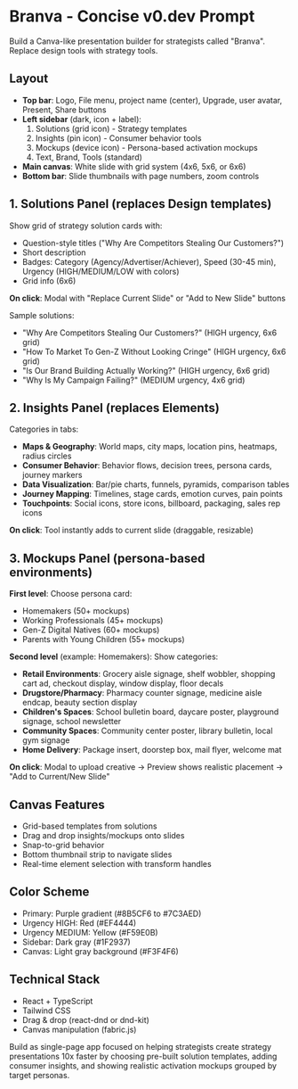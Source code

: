 # Branva - Concise v0.dev Prompt

Build a Canva-like presentation builder for strategists called "Branva". Replace design tools with strategy tools.

## Layout
- **Top bar**: Logo, File menu, project name (center), Upgrade, user avatar, Present, Share buttons
- **Left sidebar** (dark, icon + label):
  1. Solutions (grid icon) - Strategy templates
  2. Insights (pin icon) - Consumer behavior tools
  3. Mockups (device icon) - Persona-based activation mockups
  4. Text, Brand, Tools (standard)
- **Main canvas**: White slide with grid system (4x6, 5x6, or 6x6)
- **Bottom bar**: Slide thumbnails with page numbers, zoom controls

## 1. Solutions Panel (replaces Design templates)

Show grid of strategy solution cards with:
- Question-style titles ("Why Are Competitors Stealing Our Customers?")
- Short description
- Badges: Category (Agency/Advertiser/Achiever), Speed (30-45 min), Urgency (HIGH/MEDIUM/LOW with colors)
- Grid info (6x6)

**On click**: Modal with "Replace Current Slide" or "Add to New Slide" buttons

Sample solutions:
- "Why Are Competitors Stealing Our Customers?" (HIGH urgency, 6x6 grid)
- "How To Market To Gen-Z Without Looking Cringe" (HIGH urgency, 6x6 grid)
- "Is Our Brand Building Actually Working?" (HIGH urgency, 6x6 grid)
- "Why Is My Campaign Failing?" (MEDIUM urgency, 4x6 grid)

## 2. Insights Panel (replaces Elements)

Categories in tabs:
- **Maps & Geography**: World maps, city maps, location pins, heatmaps, radius circles
- **Consumer Behavior**: Behavior flows, decision trees, persona cards, journey markers
- **Data Visualization**: Bar/pie charts, funnels, pyramids, comparison tables
- **Journey Mapping**: Timelines, stage cards, emotion curves, pain points
- **Touchpoints**: Social icons, store icons, billboard, packaging, sales rep icons

**On click**: Tool instantly adds to current slide (draggable, resizable)

## 3. Mockups Panel (persona-based environments)

**First level**: Choose persona card:
- Homemakers (50+ mockups)
- Working Professionals (45+ mockups)
- Gen-Z Digital Natives (60+ mockups)
- Parents with Young Children (55+ mockups)

**Second level** (example: Homemakers):
Show categories:
- **Retail Environments**: Grocery aisle signage, shelf wobbler, shopping cart ad, checkout display, window display, floor decals
- **Drugstore/Pharmacy**: Pharmacy counter signage, medicine aisle endcap, beauty section display
- **Children's Spaces**: School bulletin board, daycare poster, playground signage, school newsletter
- **Community Spaces**: Community center poster, library bulletin, local gym signage
- **Home Delivery**: Package insert, doorstep box, mail flyer, welcome mat

**On click**: Modal to upload creative → Preview shows realistic placement → "Add to Current/New Slide"

## Canvas Features
- Grid-based templates from solutions
- Drag and drop insights/mockups onto slides
- Snap-to-grid behavior
- Bottom thumbnail strip to navigate slides
- Real-time element selection with transform handles

## Color Scheme
- Primary: Purple gradient (#8B5CF6 to #7C3AED)
- Urgency HIGH: Red (#EF4444)
- Urgency MEDIUM: Yellow (#F59E0B)
- Sidebar: Dark gray (#1F2937)
- Canvas: Light gray background (#F3F4F6)

## Technical Stack
- React + TypeScript
- Tailwind CSS
- Drag & drop (react-dnd or dnd-kit)
- Canvas manipulation (fabric.js)

Build as single-page app focused on helping strategists create strategy presentations 10x faster by choosing pre-built solution templates, adding consumer insights, and showing realistic activation mockups grouped by target personas.
